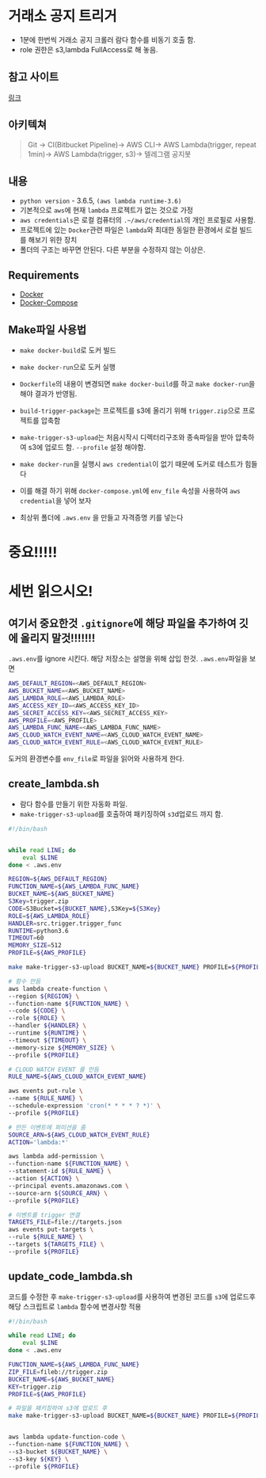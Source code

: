 # 거래소 공지 트리거

* 1분에 한번씩 거래소 공지 크롤러 람다 함수를 비동기 호출 함.
* role 권한은 s3,lambda FullAccess로 해 놓음.

## 참고 사이트
[링크](http://robertorocha.info/setting-up-a-selenium-web-scraper-on-aws-lambda-with-python/)


## 아키텍쳐
>Git -> CI(Bitbucket Pipeline)-> AWS CLI-> AWS Lambda(trigger, repeat 1min)-> AWS Lambda(trigger, s3)-> 텔레그램 공지봇


## 내용
* `python version` - 3.6.5, `(aws lambda runtime-3.6)`
* 기본적으로 `aws`에 현재 `lambda` 프로젝트가 없는 것으로 가정
* `aws credentials`은 로컬 컴퓨터의 `.~/aws/credential`의 개인 프로필로 사용함.
* 프로젝트에 있는 `Docker`관련 파일은 `lambda`와 최대한 동일한 환경에서 로컬 빌드를 해보기 위한 장치
* 폴더의 구조는 바꾸면 안된다. 다른 부분을 수정하지 않는 이상은.
 
 
## Requirements
* [Docker](https://docs.docker.com/install/)
* [Docker-Compose](https://docs.docker.com/compose/install/#install-compose)


## Make파일 사용법
* `make docker-build`로 도커 빌드
* `make docker-run`으로 도커 실행
* `Dockerfile`의 내용이 변경되면 `make docker-build`를 하고 `make docker-run`을 해야 결과가 반영됨.
* `build-trigger-package`는 프로젝트를 s3에 올리기 위해 `trigger.zip`으로 프로젝트를 압축함
* `make-trigger-s3-upload`는 처음시작시 디렉터리구조와 종속파일을 받아 압축하여 s3에 업로드 함. `--profile` 설정 해야함.

* `make docker-run`을 실행시 `aws credential`이 없기 때문에 도커로 테스트가 힘들다 
* 이를 해결 하기 위해 `docker-compose.yml`에 `env_file` 속성을 사용하여 `aws credential`을 넣어 보자
* 최상위 폴더에 `.aws.env` 을 만들고 자격증명 키를 넣는다
 
# 중요!!!!!
# 세번 읽으시오!
## 여기서 중요한것 `.gitignore`에 해당 파일을 추가하여 깃에 올리지 말것!!!!!!!
`.aws.env`를 ignore 시킨다. 해당 저장소는 설명을 위해 삽입 한것. 
`.aws.env`파일을 보면
```bash
AWS_DEFAULT_REGION=<AWS_DEFAULT_REGION>
AWS_BUCKET_NAME=<AWS_BUCKET_NAME>
AWS_LAMBDA_ROLE=<AWS_LAMBDA_ROLE>
AWS_ACCESS_KEY_ID=<AWS_ACCESS_KEY_ID>
AWS_SECRET_ACCESS_KEY=<AWS_SECRET_ACCESS_KEY>
AWS_PROFILE=<AWS_PROFILE>
AWS_LAMBDA_FUNC_NAME=<AWS_LAMBDA_FUNC_NAME>
AWS_CLOUD_WATCH_EVENT_NAME=<AWS_CLOUD_WATCH_EVENT_NAME>
AWS_CLOUD_WATCH_EVENT_RULE=<AWS_CLOUD_WATCH_EVENT_RULE>

```
도커의 환경변수를 `env_file`로 파일을 읽어와 사용하게 한다.

## create_lambda.sh
* 람다 함수를 만들기 위한 자동화 파일.
* `make-trigger-s3-upload`를 호출하여 패키징하여 `s3`d업로드 까지 함.
```bash
#!/bin/bash


while read LINE; do
    eval $LINE
done < .aws.env

REGION=${AWS_DEFAULT_REGION}
FUNCTION_NAME=${AWS_LAMBDA_FUNC_NAME}
BUCKET_NAME=${AWS_BUCKET_NAME}
S3Key=trigger.zip
CODE=S3Bucket=${BUCKET_NAME},S3Key=${S3Key}
ROLE=${AWS_LAMBDA_ROLE}
HANDLER=src.trigger.trigger_func
RUNTIME=python3.6
TIMEOUT=60
MEMORY_SIZE=512
PROFILE=${AWS_PROFILE}

make make-trigger-s3-upload BUCKET_NAME=${BUCKET_NAME} PROFILE=${PROFILE}

# 함수 만듬
aws lambda create-function \
--region ${REGION} \
--function-name ${FUNCTION_NAME} \
--code ${CODE} \
--role ${ROLE} \
--handler ${HANDLER} \
--runtime ${RUNTIME} \
--timeout ${TIMEOUT} \
--memory-size ${MEMORY_SIZE} \
--profile ${PROFILE}

# CLOUD WATCH EVENT 를 만듬
RULE_NAME=${AWS_CLOUD_WATCH_EVENT_NAME}

aws events put-rule \
--name ${RULE_NAME} \
--schedule-expression 'cron(* * * * ? *)' \
--profile ${PROFILE}

# 만든 이벤트에 퍼미션을 줌
SOURCE_ARN=${AWS_CLOUD_WATCH_EVENT_RULE}
ACTION='lambda:*'

aws lambda add-permission \
--function-name ${FUNCTION_NAME} \
--statement-id ${RULE_NAME} \
--action ${ACTION} \
--principal events.amazonaws.com \
--source-arn ${SOURCE_ARN} \
--profile ${PROFILE}

# 이벤트를 trigger 연결
TARGETS_FILE=file://targets.json
aws events put-targets \
--rule ${RULE_NAME} \
--targets ${TARGETS_FILE} \
--profile ${PROFILE}

```


## update_code_lambda.sh
코드를 수정한 후 `make-trigger-s3-upload`를 사용하여 변경된 코드를 `s3`에 업로드후
해당 스크립트로 `lambda` 함수에 변경사항 적용
```bash
#!/bin/bash

while read LINE; do
    eval $LINE
done < .aws.env

FUNCTION_NAME=${AWS_LAMBDA_FUNC_NAME}
ZIP_FILE=fileb://trigger.zip
BUCKET_NAME=${AWS_BUCKET_NAME}
KEY=trigger.zip
PROFILE=${AWS_PROFILE}

# 파일을 패키징하여 s3에 업로드 후
make make-trigger-s3-upload BUCKET_NAME=${BUCKET_NAME} PROFILE=${PROFILE}


aws lambda update-function-code \
--function-name ${FUNCTION_NAME} \
--s3-bucket ${BUCKET_NAME} \
--s3-key ${KEY} \
--profile ${PROFILE}

```